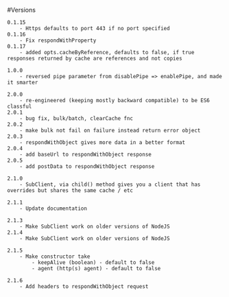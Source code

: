 #Versions

    0.1.15 
        - Https defaults to port 443 if no port specified
    0.1.16 
        - Fix respondWithProperty
    0.1.17 
        - added opts.cacheByReference, defaults to false, if true responses returned by cache are references and not copies
    
    1.0.0 
        - reversed pipe parameter from disablePipe => enablePipe, and made it smarter
 
    2.0.0 
        - re-engineered (keeping mostly backward compatible) to be ES6 classful
    2.0.1 
        - bug fix, bulk/batch, clearCache fnc
    2.0.2 
        - make bulk not fail on failure instead return error object
    2.0.3 
        - respondWithObject gives more data in a better format
    2.0.4 
        - add baseUrl to respondWithObject response
    2.0.5 
        - add postData to respondWithObject response
    
    2.1.0 
        - SubClient, via child() method gives you a client that has overrides but shares the same cache / etc
    
    2.1.1
        - Update documentation
        
    2.1.3
        - Make SubClient work on older versions of NodeJS
    2.1.4
        - Make SubClient work on older versions of NodeJS
        
    2.1.5
        - Make constructor take
            - keepAlive (boolean) - default to false
            - agent (http(s) agent) - default to false
            
    2.1.6
        - Add headers to respondWithObject request
